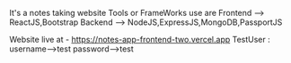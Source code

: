 It's a notes taking website 
Tools or FrameWorks use are 
Frontend -->  ReactJS,Bootstrap
Backend --> NodeJS,ExpressJS,MongoDB,PassportJS

Website live at - https://notes-app-frontend-two.vercel.app 
TestUser : username-->test  password-->test
